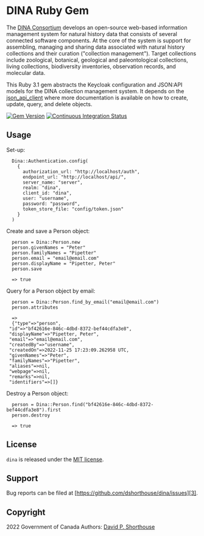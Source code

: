 DINA Ruby Gem
=============

The [DINA Consortium][1] develops an open-source web-based information management system for natural history data that consists of several connected software components. At the core of the system is support for assembling, managing and sharing data associated with natural history collections and their curation ("collection management"). Target collections include zoological, botanical, geological and paleontological collections, living collections, biodiversity inventories, observation records, and molecular data.

This Ruby 3.1 gem abstracts the Keycloak configuration and JSON:API models for the DINA collection management system. It depends on the [json_api_client][5] where more documentation is available on how to create, update, query, and delete objects.

[![Gem Version][8]][9]
[![Continuous Integration Status][6]][7]

Usage
-----

Set-up:

```
  Dina::Authentication.config(
    {
      authorization_url: "http://localhost/auth",
      endpoint_url: "http://localhost/api/",
      server_name: "server",
      realm: "dina",
      client_id: "dina",
      user: "username",
      password: "password",
      token_store_file: "config/token.json"
    }
  )
```

Create and save a Person object:

```
  person = Dina::Person.new
  person.givenNames = "Peter"
  person.familyNames = "Pipetter"
  person.email = "email@email.com"
  person.displayName = "Pipetter, Peter"
  person.save

  => true

```

Query for a Person object by email:

```
  person = Dina::Person.find_by_email("email@email.com")
  person.attributes

  =>
  {"type"=>"person",                                                  
 "id"=>"bf42616e-846c-4dbd-8372-bef44cdfa3e8",                      
 "displayName"=>"Pipetter, Peter",                                  
 "email"=>"email@email.com",                                        
 "createdBy"=>"username",                                             
 "createdOn"=>2022-11-25 17:23:09.262958 UTC,                       
 "givenNames"=>"Peter",                                             
 "familyNames"=>"Pipetter",                          
 "aliases"=>nil,                                     
 "webpage"=>nil,                                     
 "remarks"=>nil,                                     
 "identifiers"=>[]}

```

Destroy a Person object:

```
  person = Dina::Person.find("bf42616e-846c-4dbd-8372-bef44cdfa3e8").first
  person.destroy

  => true
```

License
-------

`dina` is released under the [MIT license][2].

Support
-------

Bug reports can be filed at [https://github.com/dshorthouse/dina/issues][3].

Copyright
---------
2022 Government of Canada
Authors: [David P. Shorthouse][4]

[1]: https://dina-project.net/
[2]: http://www.opensource.org/licenses/MIT
[3]: https://github.com/dshorthouse/dina/issues
[4]: https://github.com/dshorthouse
[5]: https://github.com/JsonApiClient/json_api_client
[6]: https://github.com/dshorthouse/dina/actions/workflows/ruby.yml/badge.svg
[7]: https://github.com/dshorthouse/dina/actions
[8]: https://badge.fury.io/rb/dina.svg
[9]: http://badge.fury.io/rb/dina
